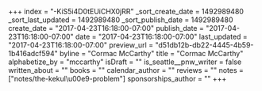 +++
index = "-KiS5i4D0tEUiCHX0jRR"
_sort_create_date = 1492989480
_sort_last_updated = 1492989480
_sort_publish_date = 1492989480
create_date = "2017-04-23T16:18:00-07:00"
publish_date = "2017-04-23T16:18:00-07:00"
date = "2017-04-23T16:18:00-07:00"
last_updated = "2017-04-23T16:18:00-07:00"
preview_url = "d51db12b-db22-4445-4b59-1b416adcf594"
byline = "Cormac McCarthy"
title = "Cormac McCarthy"
alphabetize_by = "mccarthy"
isDraft = ""
is_seattle__pnw_writer = false
written_about = ""
books = ""
calendar_author = ""
reviews = ""
notes = ["notes/the-kekul\u00e9-problem"]
sponsorships_author = ""
+++
